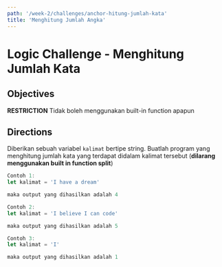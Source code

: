 ```yaml
---
path: '/week-2/challenges/anchor-hitung-jumlah-kata'
title: 'Menghitung Jumlah Angka'
---
```


# Logic Challenge - Menghitung Jumlah Kata

## Objectives

**RESTRICTION**
Tidak boleh menggunakan built-in function apapun

## Directions
Diberikan sebuah variabel `kalimat` bertipe string.
Buatlah program yang menghitung jumlah kata yang terdapat didalam kalimat tersebut (**dilarang menggunakan built in function split**)


```JavaScript
Contoh 1:
let kalimat = 'I have a dream'

maka output yang dihasilkan adalah 4

Contoh 2:
let kalimat = 'I believe I can code'

maka output yang dihasilkan adalah 5

Contoh 3:
let kalimat = 'I'

maka output yang dihasilkan adalah 1
```
